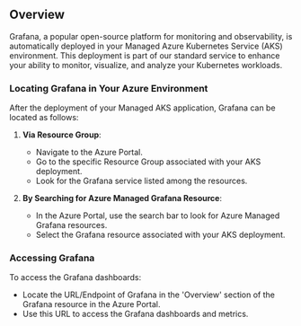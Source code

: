 ## Overview

Grafana, a popular open-source platform for monitoring and observability, is automatically deployed in your Managed Azure Kubernetes Service (AKS) environment. This deployment is part of our standard service to enhance your ability to monitor, visualize, and analyze your Kubernetes workloads.

### Locating Grafana in Your Azure Environment

After the deployment of your Managed AKS application, Grafana can be located as follows:

1. **Via Resource Group**:
      - Navigate to the Azure Portal.
      - Go to the specific Resource Group associated with your AKS deployment.
      - Look for the Grafana service listed among the resources.

2. **By Searching for Azure Managed Grafana Resource**:
      - In the Azure Portal, use the search bar to look for Azure Managed Grafana resources.
      - Select the Grafana resource associated with your AKS deployment.

### Accessing Grafana

To access the Grafana dashboards:

- Locate the URL/Endpoint of Grafana in the 'Overview' section of the Grafana resource in the Azure Portal.
- Use this URL to access the Grafana dashboards and metrics.
